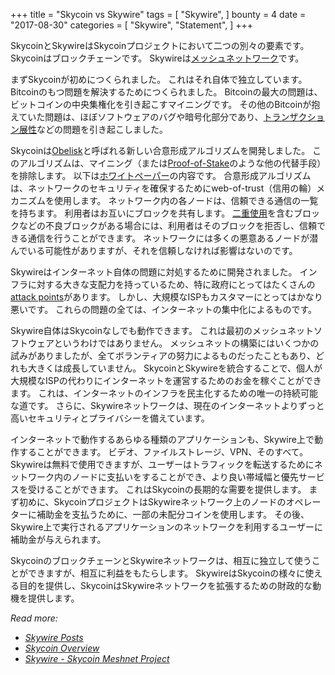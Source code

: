 +++
title = "Skycoin vs Skywire"
tags = [
    "Skywire",
]
bounty = 4
date = "2017-08-30"
categories = [
    "Skywire",
    "Statement",
]
+++

SkycoinとSkywireはSkycoinプロジェクトにおいて二つの別々の要素です。
Skycoinはブロックチェーンです。
Skywireは[メッシュネットワーク](https://ja.wikipedia.org/wiki/%E3%83%A1%E3%83%83%E3%82%B7%E3%83%A5%E3%83%8D%E3%83%83%E3%83%88%E3%83%AF%E3%83%BC%E3%82%AF)です。

まずSkycoinが初めにつくられました。
これはそれ自体で独立しています。
Bitcoinのもつ問題を解決するためにつくられました。
Bitcoinの最大の問題は、ビットコインの中央集権化を引き起こすマイニングです。
その他のBitcoinが抱えていた問題は、ほぼソフトウェアのバグや暗号化部分であり、[トランザクション展性](https://en.bitcoin.it/wiki/Transaction_Malleability)などの問題を引き起こしました。

Skycoinは[Obelisk](https://www.skycoin.net/whitepapers)と呼ばれる新しい合意形成アルゴリズムを開発しました。
このアルゴリズムは、マイニング（または[Proof-of-Stake](https://ja.wikipedia.org/wiki/%E3%83%97%E3%83%AB%E3%83%BC%E3%83%95%E3%83%BB%E3%82%AA%E3%83%96%E3%83%BB%E3%82%B9%E3%83%86%E3%83%BC%E3%82%AF)のような他の代替手段）を排除します。
以下は[ホワイトペーパー](https://www.skycoin.net/whitepapers)の内容です。
合意形成アルゴリズムは、ネットワークのセキュリティを確保するためにweb-of-trust（信用の輪）メカニズムを使用します。
ネットワーク内の各ノードは、信頼できる通信の一覧を持ちます。
利用者はお互いにブロックを共有します。
[二重使用](https://en.wikipedia.org/wiki/Double-spending)を含むブロックなどの不良ブロックがある場合には、利用者はそのブロックを拒否し、信頼できる通信を行うことができます。
ネットワークには多くの悪意あるノードが潜んでいる可能性がありますが、それを信頼しなければ影響はないのです。

Skywireはインターネット自体の問題に対処するために開発されました。
インフラに対する大きな支配力を持っているため、特に政府にとってはたくさんの[attack points](https://en.wikipedia.org/wiki/BGP_hijacking)があります。
しかし、大規模なISPもカスタマーにとってはかなり悪いです。
これらの問題の全ては、インターネットの集中化によるものです。

Skywire自体はSkycoinなしでも動作できます。
これは最初のメッシュネットソフトウェアというわけではありません。
メッシュネットの構築にはいくつかの試みがありましたが、全てボランティアの努力によるものだったこともあり、どれも大きくは成長していません。
SkycoinとSkywireを統合することで、個人が大規模なISPの代わりにインターネットを運営するためのお金を稼ぐことができます。
これは、インターネットのインフラを民主化するための唯一の持続可能な道です。
さらに、Skywireネットワークは、現在のインターネットよりずっと高いセキュリティとプライバシーを備えています。

インターネットで動作するあらゆる種類のアプリケーションも、Skywire上で動作することができます。
ビデオ、ファイルストレージ、VPN、そのすべて。
Skywireは無料で使用できますが、ユーザーはトラフィックを転送するためにネットワーク内のノードに支払いをすることができ、より良い帯域幅と優先サービスを受けることができます。
これはSkycoinの長期的な需要を提供します。
まず初めに、SkycoinプロジェクトはSkywireネットワーク上のノードのオペレーターに補助金を支払うために、一部の未配分コインを使用します。
その後、Skywire上で実行されるアプリケーションのネットワークを利用するユーザーに補助金が与えられます。

SkycoinのブロックチェーンとSkywireネットワークは、相互に独立して使うことができますが、相互に利益をもたらします。
SkywireはSkycoinの様々に使える目的を提供し、SkycoinはSkywireネットワークを拡張するための財政的な動機を提供します。

*Read more:*
* *[Skywire Posts](/categories/skywire/)*
* *[Skycoin Overview](/overview/skycoin-overview/)*
* *[Skywire - Skycoin Meshnet Project](/overview/skywire---skycoin-meshnet-project/)*
